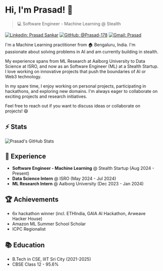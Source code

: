 # Hi, I'm Prasad! 👋
>  💻 Software Engineer - Machine Learning @ Stealth

[![Linkedin: Prasad Sankar](https://img.shields.io/badge/-Prasad%20Sankar-blue?style=flat-square&logo=Linkedin&logoColor=white&link=https://www.linkedin.com/in/prasadsankar178/)](https://www.linkedin.com/in/prasadsankar178/)
[![GitHub: @Prasad-178](https://img.shields.io/github/followers/Prasad-178?label=follow&style=social)](https://github.com/Prasad-178)
[![Gmail: Prasad](https://img.shields.io/badge/Gmail-prasad-red)](mailto:prasadjs178@gmail.com)

I'm a Machine Learning practitioner from :house: Bengaluru, India. I'm passionate about solving problems in AI and am currently building in stealth.

My experience spans from ML Research at Aalborg University to Data Science at ISRO, and now as an Software Engineer (ML) at a Stealth Startup. I love working on innovative projects that push the boundaries of AI or Web3 technology.

In my spare time, I enjoy working on personal projects, participating in hackathons, and exploring new domains. I'm always eager to collaborate on exciting projects and research initiatives.

Feel free to reach out if you want to discuss ideas or collaborate on projects! 😄

## ⚡ Stats
![Prasad's GitHub Stats](https://github-readme-stats.vercel.app/api?username=Prasad-178&hide=["issues"]&show_icons=true)

## 🚀 Experience
- **Software Engineer - Machine Learning** @ Stealth Startup (Aug 2024 - Present)
- **Data Science Intern** @ ISRO (May 2024 - Jul 2024)
- **ML Research Intern** @ Aalborg University (Dec 2023 - Jan 2024)

## 🏆 Achievements
- 6x hackathon winner (incl. ETHIndia, GAIA AI Hackathon, Arweave Hacker House)
- Amazon ML Summer School Scholar
- ICPC Regionalist

## 📚 Education
- B.Tech in CSE, IIIT Sri City (2021-2025)
- CBSE Class 12 - 95.6%
